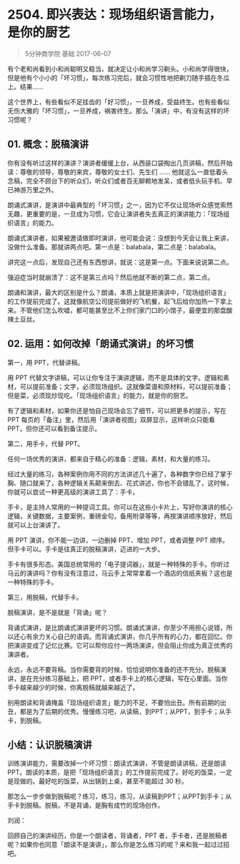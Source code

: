 # 2504. 即兴表达：现场组织语言能力，是你的厨艺
> 5分钟商学院·基础
2017-06-07

有个老和尚看到小和尚聪明又稳当，就决定让小和尚学习剃头。小和尚学得很快，但是他有个小小的「坏习惯」，每次练习完后，就会习惯性地把剃刀随手插在冬瓜上。结果……

这个世界上，有些看似不足挂齿的「好习惯」，一旦养成，受益终生。也有些看似无伤大雅的「坏习惯」，一旦养成，祸害终生。那么「演讲」中，有没有这样的坏习惯呢？

## 01. 概念：脱稿演讲

你有没有听过这样的演讲？演讲者缓缓上台，从西装口袋掏出几页讲稿，然后开始读：尊敬的领导，尊敬的来宾，尊敬的女士们、先生们 …… 他就这么一直低着头念稿，完全不顾台下的听众们，听众们或者百无聊赖地发呆，或者低头玩手机、早已神游万里之外。

朗诵式演讲，是演讲中最典型的「坏习惯」之一，因为它不仅让现场听众感觉索然无趣，更重要的是，一旦成为习惯，它会让演讲者失去真正的演讲能力：「现场组织语言」的能力。

朗诵式演讲者，如果被邀请做即时演讲，他可能会说：没想到今天会让我上来讲，没做什么准备。那就讲两点吧。第一点是：balabala，第二点是：balabala。

讲完这一点后，发现自己还有东西想讲，就说：这是第一点。下面来说说第二点。

强迫症当时就崩溃了：这不是第三点吗？然后他就不断的第二点，第二点。

朗诵和演讲，最大的区别是什么？朗诵，本质上就是把演讲中，「现场组织语言」的工作提前完成了。这就像航空公司提前做好的飞机餐，起飞后给你加热一下拿上来。不管他们怎么吹嘘，都可能甚至比不上你们家门口的小馆子，最便宜的那盘酸辣土豆丝。

## 02. 运用：如何改掉「朗诵式演讲」的坏习惯

第一，用 PPT，代替讲稿。

用 PPT 代替文字讲稿，可以让你专注于演讲逻辑，而不是具体的文字。逻辑和素材，可以提前准备；文字，必须现场组织。这就像菜谱和原材料，可以提前准备；但是菜，必须现炒现吃。「现场组织语言」的能力，就是你的厨艺。

有了逻辑和素材，如果你还是怕自己现场会忘了细节，可以把更多的提示，写在 PPT 每页的「备注」里，然后用「演讲者视图」双屏显示，这样听众只能看 PPT，但你还可以看到备注提示。

第二，用手卡，代替 PPT。

任何一场优秀的演讲，都来自于精心的准备：逻辑，素材，和大量的练习。

经过大量的练习，各种案例你用不同的方法讲述几十遍了，各种数字你已经了掌于胸、随口就来了，各种逻辑关系颠来倒去、花式讲述，你也不会错乱了，这时候，你就可以尝试一种更高级的演讲工具了：手卡。

手卡，是主持人常用的一种提词工具。你可以在这些小卡片上，写好你演讲的核心逻辑，关键数据，主要案例，重磅金句，备用附录等等，再按演讲顺序放好，然后就可以上台演讲了。

用 PPT 演讲，你不能一边讲，一边删掉 PPT、增加 PPT，或者调整 PPT 顺序。但手卡可以。手卡是往真正的脱稿演讲，迈进的一大步。

手卡有很多形态。美国总统常用的「电子提词器」，就是一种特殊的手卡。你听过马云的演讲吗？你有没有注意过，马云手上常常拿着一个酒店的信纸夹板？这也是一种特殊的手卡。

第三，用脱稿，代替手卡。

脱稿演讲，是不是就是「背诵」呢？

背诵式演讲，是比朗诵式演讲更坏的习惯。朗诵式演讲，你至少不用担心说错，所以还心有余力关心自己的语调。而背诵式演讲，你几乎所有的心力，都在回忆。你把演讲变成了记忆比赛。它可以帮你应付一两场演讲，但会阻止你成为真正优秀的演讲者。

永远，永远不要背稿。当你需要背的时候，恰恰说明你准备的还不充分。脱稿演讲，是在充分练习基础上，把 PPT，或者手卡上的核心逻辑，写在心里面。当你手卡越来越少的时候，你离脱稿就越来越近了。

别用朗读和背诵掩盖「现场组织语言」能力的不足，不要怕出丑。所有前期的出丑，都是为了后期的优秀。慢慢练习吧，从读稿，到PPT；从PPT，到手卡；从手卡，到脱稿。

## 小结：认识脱稿演讲

训练演讲能力，需要改掉一个坏习惯：朗读式演讲，不管是朗读讲稿，还是朗读 PPT。朗读的本质，是把「现场组织语言」的工作提前完成了。好吃的饭菜，一定是现做的。最好吃的饭菜，从出锅到上桌，甚至不能超过 30 秒。

那怎么一步步做到脱稿呢？练习，练习，练习，从读稿到PPT；从PPT到手卡；从手卡到脱稿。脱稿，不是背诵，是胸有成竹的现场创作。

刘润：

回顾自己的演讲经历，你是一个朗读者，背诵者，PPT 者，手卡者，还是脱稿者呢？如果你也同意「朗读不是演讲」，那么你是怎么练习的呢？来和我一起过过招吧。


